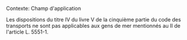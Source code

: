 Contexte: Champ d'application

Les dispositions du titre IV du livre V de la cinquième partie du code des transports ne sont pas applicables aux gens de mer mentionnés au II de l'article L. 5551-1.